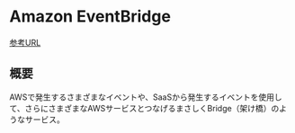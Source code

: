 # Amazon EventBridge

[参考URL](https://qiita.com/ishibashi-futoshi/items/586ebe17b174a478eb6a)

## 概要

AWSで発生するさまざまなイベントや、SaaSから発生するイベントを使用して、さらにさまざまなAWSサービスとつなげるまさしくBridge（架け橋）のようなサービス。

## 